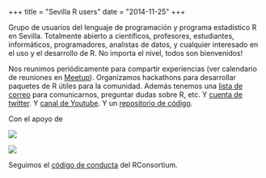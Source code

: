+++
title = "Sevilla R users"
date = "2014-11-25"
+++

Grupo de usuarios del lenguaje de programación y programa estadístico R en Sevilla. Totalmente abierto a científicos, profesores, estudiantes, informáticos, programadores, analistas de datos, y cualquier interesado en el uso y el desarrollo de R. No importa el nivel, todos son bienvenidos!

Nos reunimos periódicamente para compartir experiencias (ver calendario de reuniones en [Meetup](https://www.meetup.com/es-ES/Sevilla-R-users/)). Organizamos hackathons para desarrollar paquetes de R útiles para la comunidad. Además tenemos una [lista de correo](https://groups.google.com/forum/#!forum/sevillarusers) para comunicarnos, preguntar dudas sobre R, etc. Y [cuenta de twitter](https://twitter.com/_SevillaR). Y [canal de Youtube](https://www.youtube.com/channel/UC4_SN0le5WFMu_LFaIufLbA). Y un [repositorio de código](https://github.com/SevillaR).


Con el apoyo de

![](/img/logoRConsortium.png)

![](/img/logoDSC.png)


Seguimos el [código de conducta](https://wiki.r-consortium.org/view/R_Consortium_and_the_R_Community_Code_of_Conduct) del RConsortium.

